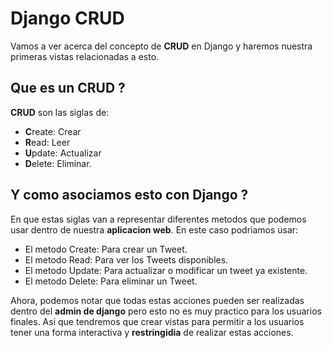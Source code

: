 # Django CRUD

Vamos a ver acerca del concepto de **CRUD** en Django y haremos nuestra primeras vistas relacionadas a esto.

## Que es un CRUD ?

**CRUD** son las siglas de:

- **C**reate: Crear
- **R**ead: Leer
- **U**pdate: Actualizar
- **D**elete: Eliminar.

## Y como asociamos esto con Django ?

En que estas siglas van a representar diferentes metodos que podemos usar dentro de nuestra **aplicacion web**. En este caso podriamos usar:

- El metodo Create: Para crear un Tweet.
- El metodo Read: Para ver los Tweets disponibles.
- El metodo Update: Para actualizar o modificar un tweet ya existente.
- El metodo Delete: Para eliminar un Tweet.

Ahora, podemos notar que todas estas acciones pueden ser realizadas dentro del **admin de django** pero esto no es muy practico para los usuarios finales. Asi que tendremos que crear vistas para permitir a los usuarios tener una forma interactiva y **restringidia** de realizar estas acciones.

